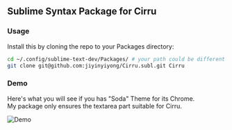 
## Sublime Syntax Package for Cirru

### Usage

Install this by cloning the repo to your Packages directory:  

```bash
cd ~/.config/sublime-text-dev/Packages/ # your path could be different
git clone git@github.com:jiyinyiyong/Cirru.subl.git Cirru
```

### Demo

Here's what you will see if you has "Soda" Theme for its Chrome.  
My package only ensures the textarea part suitable for Cirru.  

![Demo][demo]

[demo]: https://raw.github.com/jiyinyiyong/Cirru.subl/master/pic/demo.png